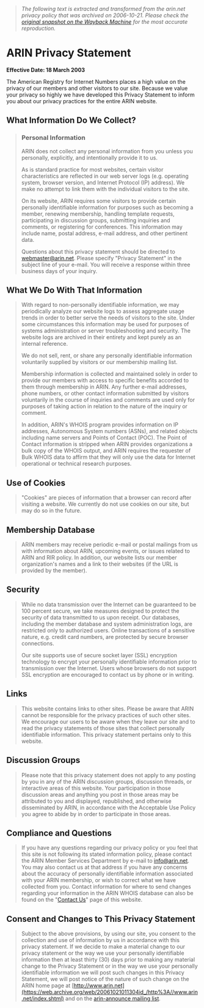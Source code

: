 > *The following text is extracted and transformed from the arin.net privacy policy that was archived on 2006-10-21. Please check the [original snapshot on the Wayback Machine](https://web.archive.org/web/20061021011304id_/http%3A//www.arin.net/privacy.html) for the most accurate reproduction.*

# ARIN Privacy Statement

**Effective Date: 18 March 2003**

The American Registry for Internet Numbers places a high value on the privacy of our members and other visitors to our site. Because we value your privacy so highly we have developed this Privacy Statement to inform you about our privacy practices for the entire ARIN website.

## What Information Do We Collect?

> ### Personal Information
> 
> ARIN does not collect any personal information from you unless you personally, explicitly, and intentionally provide it to us.
> 
> As is standard practice for most websites, certain visitor characteristics are reflected in our web server logs (e.g. operating system, browser version, and Internet Protocol (IP) address). We make no attempt to link them with the individual visitors to the site.
> 
> On its website, ARIN requires some visitors to provide certain personally identifiable information for purposes such as becoming a member, renewing membership, handling template requests, participating in discussion groups, submitting inquiries and comments, or registering for conferences. This information may include name, postal address, e-mail address, and other pertinent data.
> 
> Questions about this privacy statement should be directed to [webmaster@arin.net](mailto:webmaster@arin.net?Subject=Privacy%20Statement). Please specify "Privacy Statement" in the subject line of your e-mail. You will receive a response within three business days of your inquiry.

## What We Do With That Information

> With regard to non-personally identifiable information, we may periodically analyze our website logs to assess aggregate usage trends in order to better serve the needs of visitors to the site. Under some circumstances this information may be used for purposes of systems administration or server troubleshooting and security. The website logs are archived in their entirety and kept purely as an internal reference.
> 
> We do not sell, rent, or share any personally identifiable information voluntarily supplied by visitors or our membership mailing list.
> 
> Membership information is collected and maintained solely in order to provide our members with access to specific benefits accorded to them through membership in ARIN. Any further e-mail addresses, phone numbers, or other contact information submitted by visitors voluntarily in the course of inquiries and comments are used only for purposes of taking action in relation to the nature of the inquiry or comment.
> 
> In addition, ARIN's WHOIS program provides information on IP addresses, Autonomous System numbers (ASNs), and related objects including name servers and Points of Contact (POC). The Point of Contact information is stripped when ARIN provides organizations a bulk copy of the WHOIS output, and ARIN requires the requester of Bulk WHOIS data to affirm that they will only use the data for Internet operational or technical research purposes.

## Use of Cookies

> "Cookies" are pieces of information that a browser can record after visiting a website. We currently do not use cookies on our site, but may do so in the future.

## Membership Database

> ARIN members may receive periodic e-mail or postal mailings from us with information about ARIN, upcoming events, or issues related to ARIN and RIR policy. In addition, our website lists our member organization's names and a link to their websites (if the URL is provided by the member).

## Security

> While no data transmission over the Internet can be guaranteed to be 100 percent secure, we take measures designed to protect the security of data transmitted to us upon receipt. Our databases, including the member database and system administration logs, are restricted only to authorized users. Online transactions of a sensitive nature, e.g. credit card numbers, are protected by secure browser connections.
> 
> Our site supports use of secure socket layer (SSL) encryption technology to encrypt your personally identifiable information prior to transmission over the Internet. Users whose browsers do not support SSL encryption are encouraged to contact us by phone or in writing.

## Links

> This website contains links to other sites. Please be aware that ARIN cannot be responsible for the privacy practices of such other sites. We encourage our users to be aware when they leave our site and to read the privacy statements of those sites that collect personally identifiable information. This privacy statement pertains only to this website.

## Discussion Groups

> Please note that this privacy statement does not apply to any posting by you in any of the ARIN discussion groups, discussion threads, or interactive areas of this website. Your participation in those discussion areas and anything you post in those areas may be attributed to you and displayed, republished, and otherwise disseminated by ARIN, in accordance with the Acceptable Use Policy you agree to abide by in order to participate in those areas.

## Compliance and Questions

> If you have any questions regarding our privacy policy or you feel that this site is not following its stated information policy, please contact the ARIN Member Services Department by e-mail to [info@arin.net](mailto:info@arin.net?Subject=Member%20Privacy). You may also contact us at that address if you have any concerns about the accuracy of personally identifiable information associated with your ARIN membership, or wish to correct what we have collected from you. Contact information for where to send changes regarding your information in the ARIN WHOIS database can also be found on the "[Contact Us](https://web.archive.org/web/20061021011304id_/http%3A//www.arin.net/about_us/contact_us.html)" page of this website.

## Consent and Changes to This Privacy Statement

> Subject to the above provisions, by using our site, you consent to the collection and use of information by us in accordance with this privacy statement. If we decide to make a material change to our privacy statement or the way we use your personally identifiable information then at least thirty (30) days prior to making any material change to the Privacy Statement or in the way we use your personally identifiable information we will post such changes in this Privacy Statement, we will post notice of the nature of such change on the ARIN home page at [http://www.arin.net](https://web.archive.org/web/20061021011304id_/http%3A//www.arin.net/index.shtml) and on the [arin-announce mailing list](https://web.archive.org/web/20061021011304id_/http%3A//www.arin.net/mailing_lists/index.html). 
